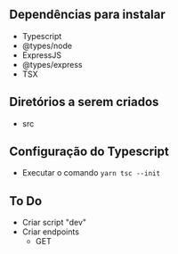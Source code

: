 ## Dependências para instalar

- Typescript
- @types/node
- ExpressJS
- @types/express
- TSX

## Diretórios a serem criados

- src

## Configuração do Typescript

- Executar o comando `yarn tsc --init`

## To Do

- Criar script "dev"
- Criar endpoints
  - GET
